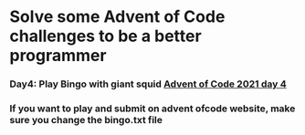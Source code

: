 # Solve some Advent of Code challenges to be a better programmer
### Day4: Play Bingo with giant squid [Advent of Code 2021 day 4](https://adventofcode.com/2021/day/4)
### If you want to play and submit on advent ofcode website,  make sure you change the bingo.txt file
